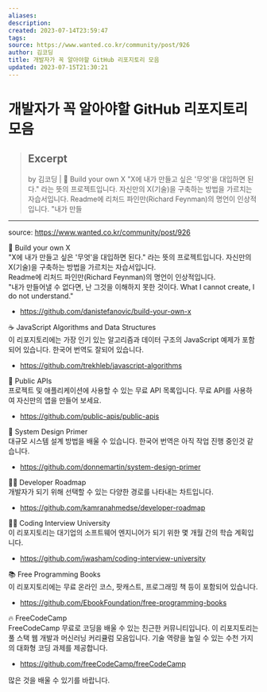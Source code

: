```yaml
---
aliases: 
description:
created: 2023-07-14T23:59:47
tags: 
source: https://www.wanted.co.kr/community/post/926
author: 김코딩
title: 개발자가 꼭 알아야할 GitHub 리포지토리 모음
updated: 2023-07-15T21:30:21
---
```


# 개발자가 꼭 알아야할 GitHub 리포지토리 모음

> ## Excerpt
> by 김코딩 | 🚀 Build your own X "X에 내가 만들고 싶은 '무엇'을 대입하면 된다." 라는 뜻의 프로젝트입니다. 자신만의 X(기술)을 구축하는 방법을 가르치는 자습서입니다. Readme에 리처드 파인만(Richard Feynman)의 명언이 인상적입니다. "내가 만들

---
source: https://www.wanted.co.kr/community/post/926

🚀 Build your own X  
"X에 내가 만들고 싶은 '무엇'을 대입하면 된다." 라는 뜻의 프로젝트입니다. 자신만의 X(기술)을 구축하는 방법을 가르치는 자습서입니다.  
Readme에 리처드 파인만(Richard Feynman)의 명언이 인상적입니다.  
"내가 만들어낼 수 없다면, 난 그것을 이해하지 못한 것이다. What I cannot create, I do not understand."
- https://github.com/danistefanovic/build-your-own-x


☕ JavaScript Algorithms and Data Structures  
이 리포지토리에는 가장 인기 있는 알고리즘과 데이터 구조의 JavaScript  예제가 포함되어 있습니다. 한국어 번역도 잘되어 있습니다.
- https://github.com/trekhleb/javascript-algorithms


🌿 Public APIs  
프로젝트 및 애플리케이션에 사용할 수 있는 무료 API 목록입니다. 무료 API를 사용하여 자신만의 앱을 만들어 보세요.
- https://github.com/public-apis/public-apis


🥤 System Design Primer  
대규모 시스템 설계 방법을 배울 수 있습니다. 한국어 번역은 아직 작업 진행 중인것 같습니다.
- https://github.com/donnemartin/system-design-primer


🤷‍♂️ Developer Roadmap  
개발자가 되기 위해 선택할 수 있는 다양한 경로를 나타내는 차트입니다. 
- https://github.com/kamranahmedse/developer-roadmap


👨‍💻 Coding Interview University  
이 리포지토리는 대기업의 소프트웨어 엔지니어가 되기 위한 몇 개월 간의 학습 계획입니다.
- https://github.com/jwasham/coding-interview-university


📚 Free Programming Books  
이 리포지토리에는 무료 온라인 코스, 팟캐스트, 프로그래밍 책 등이 포함되어 있습니다.
- https://github.com/EbookFoundation/free-programming-books


🔥 FreeCodeCamp  
FreeCodeCamp 무료로 코딩을 배울 수 있는 친근한 커뮤니티입니다. 이 리포지토리는 풀 스택 웹 개발과 머신러닝 커리큘럼 모음입니다. 기술 역량을 높일 수 있는 수천 가지의 대화형 코딩 과제를 제공합니다.
- https://github.com/freeCodeCamp/freeCodeCamp


많은 것을 배울 수 있기를 바랍니다.
